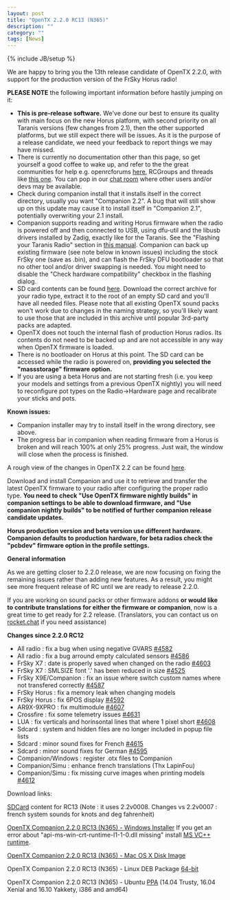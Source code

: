```yaml
---
layout: post
title: "OpenTX 2.2.0 RC13 (N365)"
description: ""
category: ""
tags: [News]
---
```

{% include JB/setup %}

We are happy to bring you the 13th release candidate of OpenTX 2.2.0, with support for the production version of the FrSky Horus radio!

**PLEASE NOTE** the following important information before hastily jumping on it:

- **This is pre-release software.** We've done our best to ensure its quality with main focus on the new Horus platform, with second priority on all Taranis versions (few changes from 2.1), then the other supported platforms, but we still expect there will be issues. As it is the purpose of a release candidate, we need your feedback to report things we may have missed.
- There is currently no documentation other than this page, so get yourself a good coffee to wake up, and refer to the the great communities for help e.g. openrcforums [here](http://openrcforums.com/forum/viewtopic.php?f=45&t=9158), RCGroups and threads like [this one](http://www.rcgroups.com/forums/showthread.php?t=2727927). You can pop in our [chat room](http://opentx.rocket.chat) where other users and/or devs may be available.
- Check during companion install that it installs itself in the correct directory, usually you want "Companion 2.2". A bug that will still show up on this update may cause it to install itself in "Companion 2.1", potentially overwriting your 2.1 install.
- Companion supports reading and writing Horus firmware when the radio is powered off  and then connected to USB, using dfu-util and the libusb drivers installed by Zadig, exactly like for the Taranis. See the "Flashing your Taranis Radio" section in [this manual](https://opentx.gitbooks.io/opentx-taranis-manual/content/companion-introduction.html). Companion can back up existing firmware (see note below in known issues) including the stock FrSky one (save as .bin), and can flash the FrSky DFU bootloader so that no other tool and/or driver swapping is needed. You might need to disable the "Check hardware compatibility" checkbox in the flashing dialog.
- SD card contents can be found [here](http://downloads.open-tx.org/2.2/nightly/sdcard/). Download the correct archive for your radio type, extract it to the root of an empty SD card and you'll have all needed files. Please note that all existing OpenTX sound packs won't work due to changes in the naming strategy, so you'll likely want to use those that are included in this archive until popular 3rd-party packs are adapted.
- OpenTX does not touch the internal flash of production Horus radios. Its contents do not need to be backed up and are not accessible in any way when OpenTX firmware is loaded.
- There is no bootloader on Horus at this point. The SD card can be accessed while the radio is powered on, **providing you selected the "massstorage" firmware option.**
- If you are using a beta Horus and are not starting fresh (i.e. you keep your models and settings from a previous OpenTX nightly) you will need to reconfigure pot types on the Radio->Hardware page and recalibrate your sticks and pots.

**Known issues:**

- Companion installer may try to install itself in the wrong directory, see above.
- The progress bar in companion when reading firmware from a Horus is broken and will reach 100% at only 25% progress. Just wait, the window will close when the process is finished.

A rough view of the changes in OpenTX 2.2 can be found [here](https://github.com/opentx/opentx/issues?page=1&q=is%3Aissue+is%3Aclosed+milestone%3A%22OpenTX+2.2.0%22).

Download and install Companion and use it to retrieve and transfer the latest OpenTX firmware to your radio after configuring the proper radio type.
**You need to check "Use OpenTX firmware nightly builds" in companion settings to be able to download firmware, and "Use companion nightly builds" to be notified of further companion release candidate updates.**

**Horus production version and beta version use different hardware. Companion defaults to production hardware, for beta radios check the "pcbdev" firmware option in the profile settings.**

**General information**

As we are getting closer to 2.2.0 release, we are now focusing on fixing the remaining issues rather than adding new features. As a result, you might see more frequent release of RC until we are ready to release 2.2.0.

If you are working on sound packs or other firmware addons **or would like to contribute translations for either the firmware or companion**, now is a great time to get ready for 2.2 release. (Translators, you can contact us on [rocket.chat](https://opentx.rocket.chat/) if you need assistance)

**Changes since 2.2.0 RC12**
- All radio : fix a bug when using negative GVARS [#4582](https://github.com/opentx/opentx/issues/4582)
- All radio : fix a bug arround empty calculated sensors [#4586](https://github.com/opentx/opentx/issues/4586)
- FrSky X7 : date is properly saved when changed on the radio [#4603](https://github.com/opentx/opentx/issues/4603)
- FrSky X7 : SMLSIZE font '.' has been reduced in size [#4525](https://github.com/opentx/opentx/issues/4625)
- FrSky X9E/Companion : fix an issue where switch custom names where not transfered correctly [#4587](https://github.com/opentx/opentx/issues/4587)
- FrSky Horus : fix a memory leak when changing models
- FrSky Horus : fix 6POS display [#4592](https://github.com/opentx/opentx/issues/4592)
- AR9X-9XPRO : fix multimodule [#4607](https://github.com/opentx/opentx/pull/4607)
- Crossfire : fix some telemetry issues [#4631](https://github.com/opentx/opentx/issues/4631)
- LUA : fix verticals and horinsontal lines that where 1 pixel short [#4608](https://github.com/opentx/opentx/issues/4608)
- Sdcard : system and hidden files are no longer included in popup file lists
- Sdcard : minor sound fixes for French [#4615](https://github.com/opentx/opentx/issues/4615)
- Sdcard : minor sound fixes for German [#4595](https://github.com/opentx/opentx/issues/4595)
- Companion/Windows : register .otx files to Companion
- Companion/Simu : enhance french translations (Thx LapinFou)
- Companion/Simu : fix missing curve images when printing models [#4612](https://github.com/opentx/opentx/issues/4612)

Download links:

[SDCard](http://downloads.open-tx.org/2.2/nightly/sdcard/) content for RC13 (Note : it uses 2.2v0008. Changes vs 2.2v0007 : french system sounds for knots and deg fahrenheit)

[OpenTX Companion 2.2.0 RC13 (N365) - Windows Installer](http://downloads.open-tx.org/2.2/nightly/companion/windows/companion-windows-2.2.0N365.exe)
If you get an error about "api-ms-win-crt-runtime-I1-1-0.dll missing" install [MS VC++ runtime](https://support.microsoft.com/en-us/help/2999226/update-for-universal-c-runtime-in-windows).

[OpenTX Companion 2.2.0 RC13 (N365) - Mac OS X Disk Image](http://downloads.open-tx.org/2.2/nightly/companion/macosx/opentx-companion-2.2.0N365.dmg)

OpenTX Companion 2.2.0 RC13 (N365) - Linux DEB Package [64-bit](http://downloads.open-tx.org/2.2/nightly/companion/linux/companion22_2.2.0N365_amd64.deb)

OpenTX Companion 2.2.0 RC13 (N365) - Ubuntu [PPA](https://launchpad.net/~opentx-test/+archive/ubuntu/ppa) (14.04 Trusty, 16.04 Xenial and 16.10 Yakkety, i386 and amd64)
